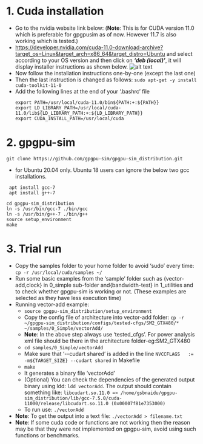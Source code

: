 # 1. Cuda installation #
* Go to the nvidia website link below: (**Note**: This is for CUDA version 11.0 which is preferable for gpgpusim as of now. However 11.7 is also working which is tested.)
* https://developer.nvidia.com/cuda-11.0-download-archive?target_os=Linux&target_arch=x86_64&target_distro=Ubuntu and select according to your OS version and then click on ***‘deb (local)’***, it will display installer instructions as shown below.
![alt text](https://github.com/tejashwar27/CADSL_README/blob/6062d1fe7cdc5c897938a746a59521d558074280/installations/cuda_installation_guidelines.png?raw=true) 
* Now follow the installation instructions one-by-one (except the last one)
* Then the last instruction is changed as follows: ```sudo apt-get -y install cuda-toolkit-11-0```
* Add the following lines at the end of your ‘.bashrc’ file
  ```
  export PATH=/usr/local/cuda-11.0/bin${PATH:+:${PATH}}
  export LD_LIBRARY_PATH=/usr/local/cuda-11.0/lib${LD_LIBRARY_PATH:+:${LD_LIBRARY_PATH}}
  export CUDA_INSTALL_PATH=/usr/local/cuda
  ```
# 2. gpgpu-sim #
```
git clone https://github.com/gpgpu-sim/gpgpu-sim_distribution.git
```
* for Ubuntu 20.04 only. Ubuntu 18 users can ignore the below two gcc installations.
 ```
  apt install gcc-7
  apt install g++-7
```
```
cd gpgpu-sim_distribution
ln -s /usr/bin/gcc-7 ./bin/gcc
ln -s /usr/bin/g++-7 ./bin/g++
source setup_environment
make
```
# 3. Trial run #
* Copy the samples folder to your home folder to avoid ‘sudo’ every time: ```cp -r /usr/local/cuda/samples ~/```
* Run some basic examples from the ‘sample’ folder  such as {vector-add,clock} in 0_simple sub-folder and{bandwidth-test} in 1_utilities  and to check whether gpgpu-sim is working or not. (These examples are selected as they have less execution time)
* Running vector-add example:
  * ```source gpgpu-sim_distribution/setup_environment```
  * Copy the config file of architecture into vector-add folder: ```cp -r ~/gpgpu-sim_distribution/configs/tested-cfgs/SM2_GTX480/* ~/samples/0_Simple/vectorAdd/```
  * **Note**: In the above step always use ‘tested_cfgs’. For power analysis xml file should be there in the architecture folder-eg:SM2_GTX480
  * ```cd samples/0_Simple/vectorAdd```
  * Make sure that ‘--cudart shared’ is added in  the line  ```NVCCFLAGS   := -m${TARGET_SIZE} --cudart shared``` in Makefile
  * ```make```
  * It generates a binary file ‘vectorAdd’
  * (Optional) You can check the dependencies of the generated output binary using ldd: ```ldd vectorAdd```. The output should contain something like: ```libcudart.so.11.0 => /home/gsbnaidu/gpgpu-sim_distribution/lib/gcc-7.5.0/cuda-11000/release/libcudart.so.11.0 (0x00007f81e7353000)```
  * To run use: ```./vectorAdd```
* **Note**: To get the output into a text file: ```./vectorAdd > filename.txt```
* **Note**: If some cuda code or functions are not working then the reason may be that they were not implemented on gpgpu-sim, avoid using such functions or benchmarks.


